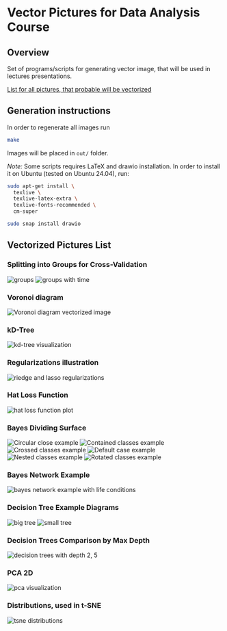 # Vector Pictures for Data Analysis Course

## Overview

Set of programs/scripts for generating vector image, that will be used in
lectures presentations.

[List for all pictures, that probable will be vectorized](https://docs.google.com/spreadsheets/d/14owTcCgBI9dgRV3bD8-PJtoFbX9sbjvmffwWbo2j-S4/edit?usp=sharing)

## Generation instructions

In order to regenerate all images run

```sh
make
```

Images will be placed in `out/` folder.

*Note:* Some scripts requires LaTeX and drawio installation. In order to install it on 
Ubuntu (tested on Ubuntu 24.04), run:

```sh
sudo apt-get install \
  texlive \
  texlive-latex-extra \
  texlive-fonts-recommended \
  cm-super

sudo snap install drawio
```

## Vectorized Pictures List

### Splitting into Groups for Cross-Validation

![groups](./out/cross-validation.svg)
![groups with time](./out/cross-validation-with-time.svg)

### Voronoi diagram

![Voronoi diagram vectorized image](./out/voronoi.svg)

### kD-Tree

![kd-tree visualization](./out/kdtree.svg)

### Regularizations illustration

![riedge and lasso regularizations](./out/regularizations.svg)

### Hat Loss Function

![hat loss function plot](./out/hat-loss.svg)

### Bayes Dividing Surface

![Circular close example](./out/bayes-circular-close.png)
![Contained classes example](./out/bayes-contained.png)
![Crossed classes example](./out/bayes-crossed.png)
![Default case example](./out/bayes-default.png)
![Nested classes example](./out/bayes-nested.png)
![Rotated classes example](./out/bayes-rotated.png)

### Bayes Network Example

![bayes network example with life conditions](./out/bayes-network.svg)

### Decision Tree Example Diagrams

![big tree](./out/decision-tree-big.svg)
![small tree](./out/decision-tree-small.svg)

### Decision Trees Comparison by Max Depth

![decision trees with depth 2, 5](./out/decision-tree-depth.svg)

### PCA 2D

![pca visualization](./out/pca.svg)

### Distributions, used in t-SNE

![tsne distributions](./out/tsne-distributions.svg)
